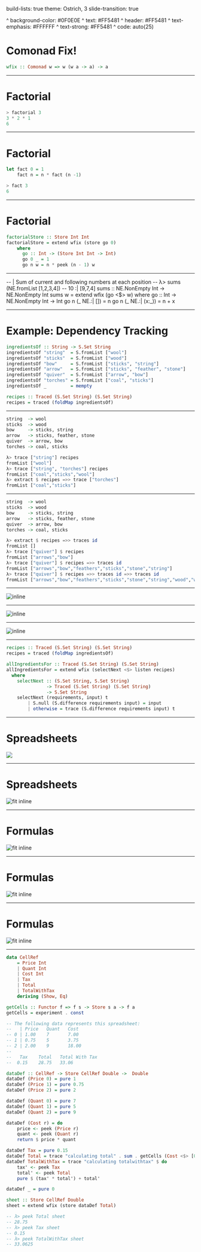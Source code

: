 build-lists: true
theme: Ostrich, 3
slide-transition: true

^ background-color: #0F0E0E
^ text: #FF5481
^ header: #FF5481
^ text-emphasis: #FFFFFF
^ text-strong: #FF5481
^ code: auto(25)

# Comonad Fix!

```haskell
wfix :: Comonad w => w (w a -> a) -> a
```

---

# Factorial

```haskell
> factorial 3 
3 * 2 * 1
6
```

---

# Factorial

```haskell
let fact 0 = 1
    fact n = n * fact (n -1)

> fact 3
6
```

---

# Factorial

```haskell
factorialStore :: Store Int Int
factorialStore = extend wfix (store go 0)
    where
      go :: Int -> (Store Int Int -> Int)
      go 0 _ = 1
      go n w = n * peek (n - 1) w
```

---



-- | Sum of current and following numbers at each position
-- λ> sums (NE.fromList [1,2,3,4])
-- 10 :| [9,7,4]
sums :: NE.NonEmpty Int -> NE.NonEmpty Int
sums w = extend wfix (go <$> w)
  where
    go :: Int -> NE.NonEmpty Int -> Int
    go n (_ NE.:| []) = n
    go n (_ NE.:| (x:_)) = n + x

---

# Example: Dependency Tracking

```haskell
ingredientsOf :: String -> S.Set String
ingredientsOf "string"  = S.fromList ["wool"]
ingredientsOf "sticks"  = S.fromList ["wood"]
ingredientsOf "bow"     = S.fromList ["sticks", "string"]
ingredientsOf "arrow"   = S.fromList ["sticks", "feather", "stone"]
ingredientsOf "quiver"  = S.fromList ["arrow", "bow"]
ingredientsOf "torches" = S.fromList ["coal", "sticks"]
ingredientsOf _         = mempty

recipes :: Traced (S.Set String) (S.Set String)
recipes = traced (foldMap ingredientsOf)
```

---

```haskell
string  -> wool
sticks  -> wood
bow     -> sticks, string
arrow   -> sticks, feather, stone
quiver  -> arrow, bow
torches -> coal, sticks
```

```haskell
λ> trace ["string"] recipes
fromList ["wool"]
λ> trace ["string", "torches"] recipes
fromList ["coal","sticks","wool"]
λ> extract $ recipes =>> trace ["torches"]
fromList ["coal","sticks"]
```

---

```haskell
string  -> wool
sticks  -> wood
bow     -> sticks, string
arrow   -> sticks, feather, stone
quiver  -> arrow, bow
torches -> coal, sticks
```

```haskell
λ> extract $ recipes =>> traces id
fromList []
λ> trace ["quiver"] $ recipes
fromList ["arrows","bow"]
λ> trace ["quiver"] $ recipes =>> traces id
fromList ["arrows","bow","feathers","sticks","stone","string"]
λ> trace ["quiver"] $ recipes =>> traces id =>> traces id
fromList ["arrows","bow","feathers","sticks","stone","string","wood","wool"]
```

---

![inline](./images/dep-analysis/quiver.png)

---

![inline](./images/dep-analysis/trace-quiver.png)

---

![inline](./images/dep-analysis/traces-quiver.png)

---

```haskell
recipes :: Traced (S.Set String) (S.Set String)
recipes = traced (foldMap ingredientsOf)

allIngredientsFor :: Traced (S.Set String) (S.Set String)
allIngredientsFor = extend wfix (selectNext <$> listen recipes)
  where
    selectNext :: (S.Set String, S.Set String)
               -> Traced (S.Set String) (S.Set String)
               -> S.Set String
    selectNext (requirements, input) t
        | S.null (S.difference requirements input) = input
        | otherwise = trace (S.difference requirements input) t
```

---

# Spreadsheets

![](./images/spreadsheets/example-spreadsheet.png)

---

# Spreadsheets

![fit inline](./images/spreadsheets/example-spreadsheet.png)

---

# Formulas

![fit inline](./images/spreadsheets/item-cost.png)

---

# Formulas

![fit inline](./images/spreadsheets/spreadsheet-formula.png)

---

# Formulas

![fit inline](./images/spreadsheets/total-cost.png)

---

```haskell
data CellRef
    = Price Int
    | Quant Int
    | Cost Int
    | Tax
    | Total
    | TotalWithTax
    deriving (Show, Eq)

getCells :: Functor f => f s -> Store s a -> f a
getCells = experiment . const

-- The following data represents this spreadsheet:
--   | Price   Quant   Cost
-- 0 | 1.00    7       7.00
-- 1 | 0.75    5       3.75
-- 2 | 2.00    9       18.00
--
--   Tax    Total   Total With Tax
--  0.15    28.75   33.06

dataDef :: CellRef -> Store CellRef Double ->  Double
dataDef (Price 0) = pure 1
dataDef (Price 1) = pure 0.75
dataDef (Price 2) = pure 2

dataDef (Quant 0) = pure 7
dataDef (Quant 1) = pure 5
dataDef (Quant 2) = pure 9

dataDef (Cost r) = do
    price <- peek (Price r)
    quant <- peek (Quant r)
    return $ price * quant

dataDef Tax = pure 0.15
dataDef Total = trace "calculating total" . sum . getCells (Cost <$> [0 .. 2])
dataDef TotalWithTax = trace "calculating totalwithtax" $ do
    tax' <- peek Tax
    total' <- peek Total
    pure $ (tax' * total') + total'

dataDef _ = pure 0

sheet :: Store CellRef Double
sheet = extend wfix (store dataDef Total)

-- λ> peek Total sheet
-- 28.75
-- λ> peek Tax sheet
-- 0.15
-- λ> peek TotalWithTax sheet
-- 33.0625
```
